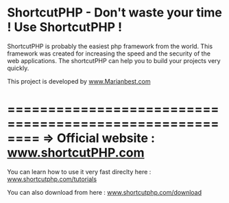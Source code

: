 ShortcutPHP - Don't waste your time !  Use ShortcutPHP !
========================================================

ShortcutPHP is probably the easiest php framework from the world.
This framework was created for increasing the speed and the security of the web applications. 
The shortcutPHP can help you to build your projects very quickly.

This project is developed by www.Marianbest.com

========================================================
=> Official website : www.shortcutPHP.com
========================================================

You can learn how to use it very fast  direclty here :
www.shortcutphp.com/tutorials

You can also download from here :
www.shortcutphp.com/download


